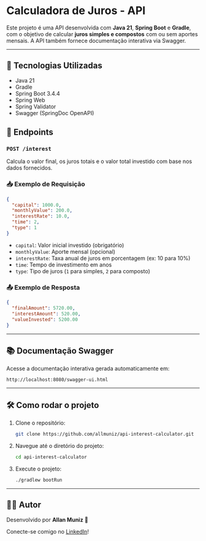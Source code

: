# Calculadora de Juros - API

Este projeto é uma API desenvolvida com **Java 21**, **Spring Boot** e **Gradle**, com o objetivo de calcular **juros simples e compostos** com ou sem aportes mensais. A API também fornece documentação interativa via Swagger.

---

## 🚀 Tecnologias Utilizadas

- Java 21
- Gradle
- Spring Boot 3.4.4
- Spring Web
- Spring Validator
- Swagger (SpringDoc OpenAPI)

## 📘 Endpoints

### `POST /interest`

Calcula o valor final, os juros totais e o valor total investido com base nos dados fornecidos.

### 📥 Exemplo de Requisição

```json
{
  "capital": 1000.0,
  "monthlyValue": 200.0,
  "interestRate": 10.0,
  "time": 2,
  "type": 1
}

```

- `capital`: Valor inicial investido (obrigatório)
- `monthlyValue`: Aporte mensal (opcional)
- `interestRate`: Taxa anual de juros em porcentagem (ex: 10 para 10%)
- `time`: Tempo de investimento em anos
- `type`: Tipo de juros (`1` para simples, `2` para composto)

### 📤 Exemplo de Resposta

```json
{
  "finalAmount": 5720.00,
  "interestAmount": 520.00,
  "valueInvested": 5200.00
}

```

---

## 📚 Documentação Swagger

Acesse a documentação interativa gerada automaticamente em:

```
http://localhost:8080/swagger-ui.html

```

---

## 🛠️ Como rodar o projeto

1. Clone o repositório:
    
    ```bash
    git clone https://github.com/allmuniz/api-interest-calculator.git
    
    ```
    
2. Navegue até o diretório do projeto:
    
    ```bash
    cd api-interest-calculator
    
    ```
    
3. Execute o projeto:
    
    ```bash
    ./gradlew bootRun
    
    ```
    

---

## 🧑‍💻 Autor

Desenvolvido por **Allan Muniz** 🚀

Conecte-se comigo no [LinkedIn](https://www.linkedin.com/in/allan-muniz-reis/)!
